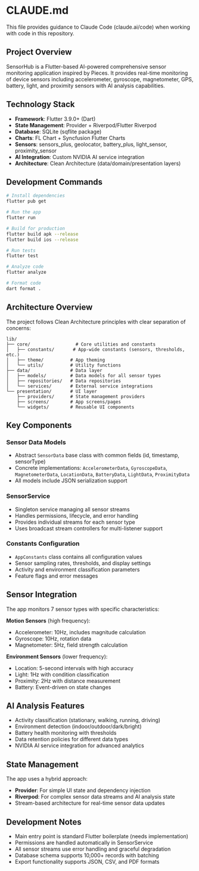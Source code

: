 # CLAUDE.md

This file provides guidance to Claude Code (claude.ai/code) when working with code in this
repository.

## Project Overview

SensorHub is a Flutter-based AI-powered comprehensive sensor monitoring application inspired by
Pieces. It provides real-time monitoring of device sensors including accelerometer, gyroscope,
magnetometer, GPS, battery, light, and proximity sensors with AI analysis capabilities.

## Technology Stack

- **Framework**: Flutter 3.9.0+ (Dart)
- **State Management**: Provider + Riverpod/Flutter Riverpod
- **Database**: SQLite (sqflite package)
- **Charts**: FL Chart + Syncfusion Flutter Charts
- **Sensors**: sensors_plus, geolocator, battery_plus, light_sensor, proximity_sensor
- **AI Integration**: Custom NVIDIA AI service integration
- **Architecture**: Clean Architecture (data/domain/presentation layers)

## Development Commands

```bash
# Install dependencies
flutter pub get

# Run the app
flutter run

# Build for production
flutter build apk --release
flutter build ios --release

# Run tests
flutter test

# Analyze code
flutter analyze

# Format code
dart format .
```

## Architecture Overview

The project follows Clean Architecture principles with clear separation of concerns:

```
lib/
├── core/                 # Core utilities and constants
│   ├── constants/       # App-wide constants (sensors, thresholds, etc.)
│   ├── theme/          # App theming
│   └── utils/          # Utility functions
├── data/               # Data layer
│   ├── models/         # Data models for all sensor types
│   ├── repositories/   # Data repositories
│   └── services/       # External service integrations
└── presentation/       # UI layer
    ├── providers/      # State management providers
    ├── screens/        # App screens/pages
    └── widgets/        # Reusable UI components
```

## Key Components

### Sensor Data Models

- Abstract `SensorData` base class with common fields (id, timestamp, sensorType)
- Concrete implementations: `AccelerometerData`, `GyroscopeData`, `MagnetometerData`,
  `LocationData`, `BatteryData`, `LightData`, `ProximityData`
- All models include JSON serialization support

### SensorService

- Singleton service managing all sensor streams
- Handles permissions, lifecycle, and error handling
- Provides individual streams for each sensor type
- Uses broadcast stream controllers for multi-listener support

### Constants Configuration

- `AppConstants` class contains all configuration values
- Sensor sampling rates, thresholds, and display settings
- Activity and environment classification parameters
- Feature flags and error messages

## Sensor Integration

The app monitors 7 sensor types with specific characteristics:

**Motion Sensors** (high frequency):

- Accelerometer: 10Hz, includes magnitude calculation
- Gyroscope: 10Hz, rotation data
- Magnetometer: 5Hz, field strength calculation

**Environment Sensors** (lower frequency):

- Location: 5-second intervals with high accuracy
- Light: 1Hz with condition classification
- Proximity: 2Hz with distance measurement
- Battery: Event-driven on state changes

## AI Analysis Features

- Activity classification (stationary, walking, running, driving)
- Environment detection (indoor/outdoor/dark/bright)
- Battery health monitoring with thresholds
- Data retention policies for different data types
- NVIDIA AI service integration for advanced analytics

## State Management

The app uses a hybrid approach:

- **Provider**: For simple UI state and dependency injection
- **Riverpod**: For complex sensor data streams and AI analysis state
- Stream-based architecture for real-time sensor data updates

## Development Notes

- Main entry point is standard Flutter boilerplate (needs implementation)
- Permissions are handled automatically in SensorService
- All sensor streams use error handling and graceful degradation
- Database schema supports 10,000+ records with batching
- Export functionality supports JSON, CSV, and PDF formats